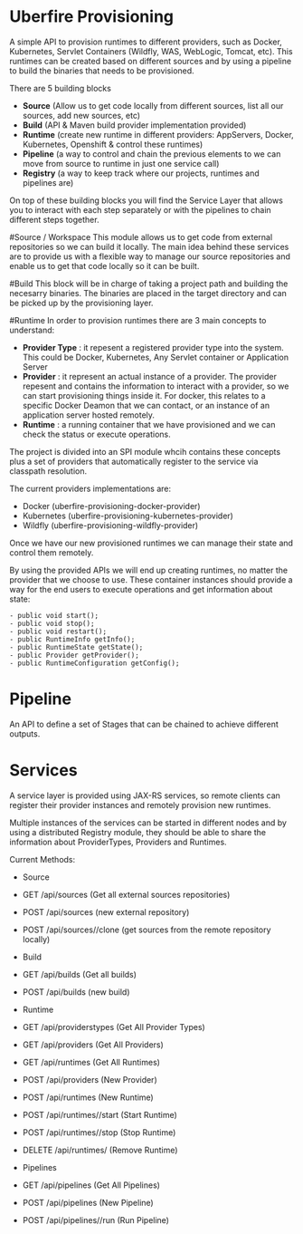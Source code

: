 # Uberfire Provisioning

A simple API to provision runtimes to different providers, such as Docker, Kubernetes, Servlet Containers (Wildfly, WAS, WebLogic, Tomcat, etc). This runtimes can be created based on different sources and by using a pipeline to build the binaries that needs to be provisioned. 

There are 5 building blocks
- **Source** (Allow us to get code locally from different sources, list all our sources, add new sources, etc)
- **Build** (API & Maven build provider implementation provided)
- **Runtime** (create new runtime in different providers: AppServers, Docker, Kubernetes, Openshift & control these runtimes)
- **Pipeline** (a way to control and chain the previous elements to we can move from source to runtime in just one service call)
- **Registry** (a way to keep track where our projects, runtimes and pipelines are)

On top of these building blocks you will find the Service Layer that allows you to interact with each step separately or with the pipelines to chain different steps together.


#Source / Workspace 
This module allows us to get code from external repositories so we can build it locally. The main idea behind these services are to provide us with a flexible way to manage our source repositories and enable us to get that code locally so it can be built. 

#Build
This block will be in charge of taking a project path and building the necesarry binaries. The binaries are placed in the target directory and can be picked up by the provisioning layer.

#Runtime
In order to provision runtimes there are 3 main concepts to understand:
 - **Provider Type** : it repesent a registered provider type into the system. This could be Docker, Kubernetes, Any Servlet container or Application Server 
 - **Provider** : it represent an actual instance of a provider. The provider repesent and contains the information to interact with a provider, so we can start provisioning things inside it. For docker, this relates to a specific Docker Deamon that we can contact, or an instance of an application server hosted remotely.
 - **Runtime** : a running container that we have provisioned and we can check the status or execute operations.

The project is divided into an SPI module whcih contains these concepts plus a set of providers that automatically register to the service via classpath resolution.

The current providers implementations are:
- Docker (uberfire-provisioning-docker-provider)
- Kubernetes (uberfire-provisioning-kubernetes-provider)
- Wildfly (uberfire-provisioning-wildfly-provider)

Once we have our new provisioned runtimes we can manage their state and control them remotely. 

By using the provided APIs we will end up creating runtimes, no matter the provider that we choose to use. 
These container instances should provide a way for the end users to execute operations and get information about state:
```
- public void start();
- public void stop();
- public void restart();
- public RuntimeInfo getInfo();
- public RuntimeState getState();
- public Provider getProvider();
- public RuntimeConfiguration getConfig();
```
# Pipeline
An API to define a set of Stages that can be chained to achieve different outputs. 

# Services

A service layer is provided using JAX-RS services, so remote clients can register their provider instances and remotely provision new runtimes.

Multiple instances of the services can be started in different nodes and by using a distributed Registry module, they should be able to share the information about ProviderTypes, Providers and Runtimes.


Current Methods:
- Source
 - GET /api/sources  (Get all external sources repositories)
 - POST /api/sources  (new external repository)
 - POST /api/sources/<id>/clone  (get sources from the remote repository locally)

- Build
 - GET /api/builds  (Get all builds)
 - POST /api/builds  (new build)

- Runtime
 - GET /api/providerstypes (Get All Provider Types)
 - GET /api/providers (Get All Providers)
 - GET /api/runtimes (Get All Runtimes)

 - POST /api/providers (New Provider)
 - POST /api/runtimes (New Runtime)
 - POST /api/runtimes/<id>/start (Start Runtime)
 - POST /api/runtimes/<id>/stop (Stop Runtime)
 - DELETE /api/runtimes/<id> (Remove Runtime)

- Pipelines
 - GET /api/pipelines (Get All Pipelines)
 - POST /api/pipelines (New Pipeline)
 - POST /api/pipelines/<id>/run (Run Pipeline)

 




